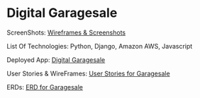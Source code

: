 # Digital Garagesale

ScreenShots:
[Wireframes & Screenshots](https://github.com/matfarb/garagesale/tree/master/screenshots)

List Of Technologies:
Python, Django, Amazon AWS, Javascript

Deployed App:
[Digital Garagesale](https://digitalgaragesale.herokuapp.com/)


User Stories & WireFrames:
[User Stories for Garagesale](https://trello.com/invite/b/T6bbpyhl/fef41874786617f7d4577ec1f8f3fec3/project-3-store)

ERDs:
[ERD for Garagesale](https://drive.google.com/file/d/15Beb0iv2eiUgyA8rOpA_dk8-8WBBWWEN/view?usp=sharing)
